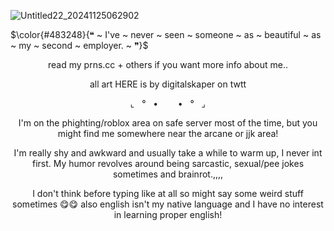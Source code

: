 ![Untitled22_20241125062902](https://github.com/user-attachments/assets/49b988a8-cd86-4702-ad71-495ac7506a0f)

 
  $\color{#483248}{❝ ~ I've ~ never ~ seen ~ someone ~ as ~ beautiful ~ as ~ my ~ second ~ employer. ~ ❞}$

 <p align="center">
 read my prns.cc + others if you want more info about me..
 </p>
<p align="center">
 all art HERE is by digitalskaper on twtt
</p>
 <p align="center">
 ⌞‎ ‎ ‎ °‎ ‎ ‎ •‎ ‎ ‎ ‎ ‎ ‎ ‎ ‎ •‎ ‎ ‎ °‎ ‎ ‎ ⌟
 </p>

<p align="center">
I'm on the phighting/roblox area on safe server most of the time, but you might find me somewhere near the arcane or jjk area!
</p>
<p align="center">
I'm really shy and awkward and usually take a while to warm up, I never int first. My humor revolves around being sarcastic, sexual/pee jokes sometimes and brainrot.,,,,
</p>
<p align="center">
I don't think before typing like at all so might say some weird stuff sometimes 😋😋 also english isn't my native language and I have no interest in learning proper english!
</p>

